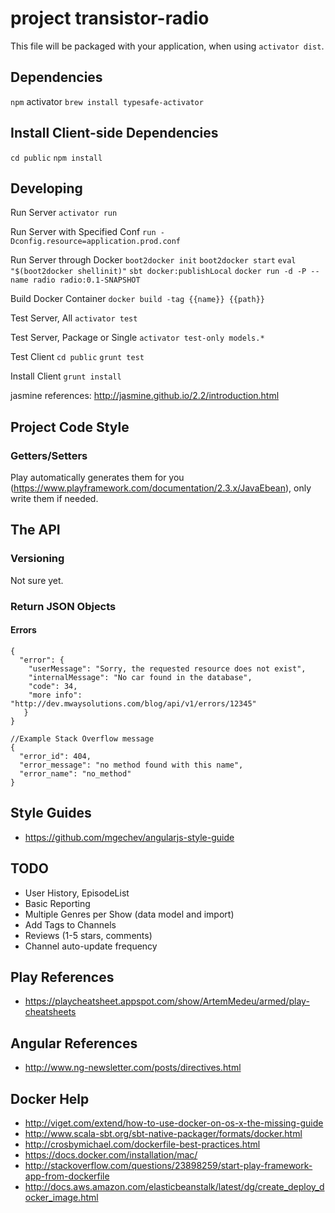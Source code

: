 project transistor-radio
=================================

This file will be packaged with your application, when using `activator dist`.

## Dependencies

`npm`
activator
`brew install typesafe-activator`

## Install Client-side Dependencies

`cd public`
`npm install`

## Developing

Run Server
`activator run`

Run Server with Specified Conf
`run -Dconfig.resource=application.prod.conf`

Run Server through Docker
`boot2docker init`
`boot2docker start`
`eval "$(boot2docker shellinit)"`
`sbt docker:publishLocal`
`docker run -d -P --name radio radio:0.1-SNAPSHOT`

Build Docker Container
`docker build -tag {{name}} {{path}}`

Test Server, All
`activator test`

Test Server, Package or Single
`activator test-only models.*`

Test Client
`cd public`
`grunt test`

Install Client
`grunt install`

jasmine references: http://jasmine.github.io/2.2/introduction.html

## Project Code Style

### Getters/Setters

Play automatically generates them for you (https://www.playframework.com/documentation/2.3.x/JavaEbean),
only write them if needed.

## The API

### Versioning

Not sure yet.

### Return JSON Objects

#### Errors

```
{
  "error": {
    "userMessage": "Sorry, the requested resource does not exist",
    "internalMessage": "No car found in the database",
    "code": 34,
    "more info": "http://dev.mwaysolutions.com/blog/api/v1/errors/12345"
   }
}

//Example Stack Overflow message
{
  "error_id": 404,
  "error_message": "no method found with this name",
  "error_name": "no_method"
}
```

## Style Guides

* https://github.com/mgechev/angularjs-style-guide

## TODO

* User History, EpisodeList
* Basic Reporting
* Multiple Genres per Show (data model and import)
* Add Tags to Channels
* Reviews (1-5 stars, comments)
* Channel auto-update frequency



## Play References

* https://playcheatsheet.appspot.com/show/ArtemMedeu/armed/play-cheatsheets


## Angular References

* http://www.ng-newsletter.com/posts/directives.html

## Docker Help

* http://viget.com/extend/how-to-use-docker-on-os-x-the-missing-guide
* http://www.scala-sbt.org/sbt-native-packager/formats/docker.html
* http://crosbymichael.com/dockerfile-best-practices.html
* https://docs.docker.com/installation/mac/
* http://stackoverflow.com/questions/23898259/start-play-framework-app-from-dockerfile
* http://docs.aws.amazon.com/elasticbeanstalk/latest/dg/create_deploy_docker_image.html
